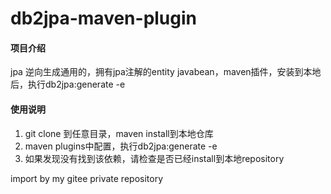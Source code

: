 # db2jpa-maven-plugin

#### 项目介绍
jpa 逆向生成通用的，拥有jpa注解的entity javabean，maven插件，安装到本地后，执行db2jpa:generate -e

#### 使用说明

1. git clone 到任意目录，maven install到本地仓库
2. maven plugins中配置，执行db2jpa:generate -e
3. 如果发现没有找到该依赖，请检查是否已经install到本地repository


import by my gitee private repository
